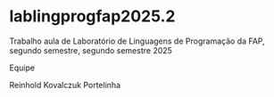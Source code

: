 # lablingprogfap2025.2
Trabalho aula de Laboratório de Linguagens de Programação da FAP, segundo semestre, segundo semestre 2025

Equipe

Reinhold Kovalczuk Portelinha
